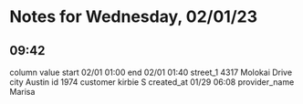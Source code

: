 # Notes for Wednesday, 02/01/23

## 09:42

column	value
start	02/01 01:00
end	02/01 01:40
street_1	4317 Molokai Drive
city	Austin
id	1974
customer	kirbie S
created_at	01/29 06:08
provider_name	Marisa
